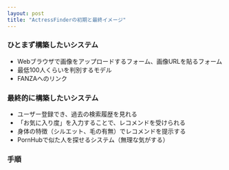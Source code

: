 ```yaml
---
layout: post
title: "ActressFinderの初期と最終イメージ"
---
```


### ひとまず構築したいシステム
- Webブラウザで画像をアップロードするフォーム、画像URLを貼るフォーム
- 最低100人くらいを判別するモデル
- FANZAへのリンク

### 最終的に構築したいシステム
- ユーザー登録でき、過去の検索履歴を見れる
- 「お気に入り度」を入力することで、レコメンドを受けられる
- 身体の特徴（シルエット、毛の有無）でレコメンドを提示する
- PornHubで似た人を探せるシステム（無理な気がする）

### 手順

